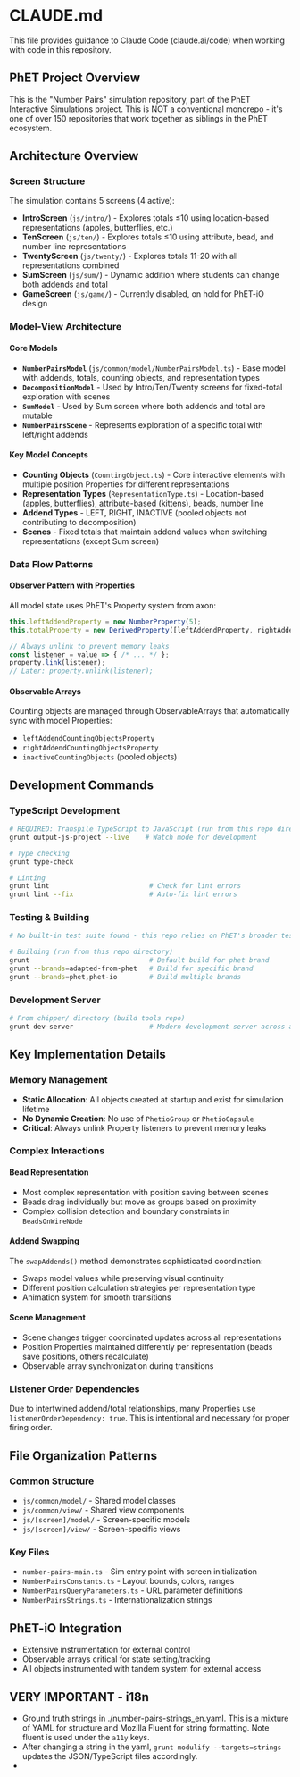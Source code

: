# CLAUDE.md

This file provides guidance to Claude Code (claude.ai/code) when working with code in this repository.

## PhET Project Overview

This is the "Number Pairs" simulation repository, part of the PhET Interactive Simulations project. This is NOT a
conventional monorepo - it's one of over 150 repositories that work together as siblings in the PhET ecosystem.

## Architecture Overview

### Screen Structure

The simulation contains 5 screens (4 active):

- **IntroScreen** (`js/intro/`) - Explores totals ≤10 using location-based representations (apples, butterflies, etc.)
- **TenScreen** (`js/ten/`) - Explores totals ≤10 using attribute, bead, and number line representations
- **TwentyScreen** (`js/twenty/`) - Explores totals 11-20 with all representations combined
- **SumScreen** (`js/sum/`) - Dynamic addition where students can change both addends and total
- **GameScreen** (`js/game/`) - Currently disabled, on hold for PhET-iO design

### Model-View Architecture

#### Core Models

- **`NumberPairsModel`** (`js/common/model/NumberPairsModel.ts`) - Base model with addends, totals, counting objects,
  and representation types
- **`DecompositionModel`** - Used by Intro/Ten/Twenty screens for fixed-total exploration with scenes
- **`SumModel`** - Used by Sum screen where both addends and total are mutable
- **`NumberPairsScene`** - Represents exploration of a specific total with left/right addends

#### Key Model Concepts

- **Counting Objects** (`CountingObject.ts`) - Core interactive elements with multiple position Properties for different
  representations
- **Representation Types** (`RepresentationType.ts`) - Location-based (apples, butterflies), attribute-based (kittens),
  beads, number line
- **Addend Types** - LEFT, RIGHT, INACTIVE (pooled objects not contributing to decomposition)
- **Scenes** - Fixed totals that maintain addend values when switching representations (except Sum screen)

### Data Flow Patterns

#### Observer Pattern with Properties

All model state uses PhET's Property system from axon:

```typescript
this.leftAddendProperty = new NumberProperty(5);
this.totalProperty = new DerivedProperty([leftAddendProperty, rightAddendProperty], (left, right) => left + right);

// Always unlink to prevent memory leaks
const listener = value => { /* ... */ };
property.link(listener);
// Later: property.unlink(listener);
```

#### Observable Arrays

Counting objects are managed through ObservableArrays that automatically sync with model Properties:

- `leftAddendCountingObjectsProperty`
- `rightAddendCountingObjectsProperty`
- `inactiveCountingObjects` (pooled objects)

## Development Commands

### TypeScript Development

```bash
# REQUIRED: Transpile TypeScript to JavaScript (run from this repo directory)
grunt output-js-project --live    # Watch mode for development

# Type checking
grunt type-check

# Linting
grunt lint                         # Check for lint errors  
grunt lint --fix                   # Auto-fix lint errors
```

### Testing & Building

```bash
# No built-in test suite found - this repo relies on PhET's broader testing infrastructure

# Building (run from this repo directory)
grunt                              # Default build for phet brand
grunt --brands=adapted-from-phet   # Build for specific brand
grunt --brands=phet,phet-io        # Build multiple brands
```

### Development Server

```bash
# From chipper/ directory (build tools repo)
grunt dev-server                   # Modern development server across all repos
```

## Key Implementation Details

### Memory Management

- **Static Allocation**: All objects created at startup and exist for simulation lifetime
- **No Dynamic Creation**: No use of `PhetioGroup` or `PhetioCapsule`
- **Critical**: Always unlink Property listeners to prevent memory leaks

### Complex Interactions

#### Bead Representation

- Most complex representation with position saving between scenes
- Beads drag individually but move as groups based on proximity
- Complex collision detection and boundary constraints in `BeadsOnWireNode`

#### Addend Swapping

The `swapAddends()` method demonstrates sophisticated coordination:

- Swaps model values while preserving visual continuity
- Different position calculation strategies per representation type
- Animation system for smooth transitions

#### Scene Management

- Scene changes trigger coordinated updates across all representations
- Position Properties maintained differently per representation (beads save positions, others recalculate)
- Observable array synchronization during transitions

### Listener Order Dependencies

Due to intertwined addend/total relationships, many Properties use `listenerOrderDependency: true`. This is intentional
and necessary for proper firing order.

## File Organization Patterns

### Common Structure

- `js/common/model/` - Shared model classes
- `js/common/view/` - Shared view components
- `js/[screen]/model/` - Screen-specific models
- `js/[screen]/view/` - Screen-specific views

### Key Files

- `number-pairs-main.ts` - Sim entry point with screen initialization
- `NumberPairsConstants.ts` - Layout bounds, colors, ranges
- `NumberPairsQueryParameters.ts` - URL parameter definitions
- `NumberPairsStrings.ts` - Internationalization strings

## PhET-iO Integration

- Extensive instrumentation for external control
- Observable arrays critical for state setting/tracking
- All objects instrumented with tandem system for external access

## VERY IMPORTANT - i18n

- Ground truth strings in ./number-pairs-strings_en.yaml. This is a mixture of YAML for structure and Mozilla Fluent for
  string formatting. Note fluent is used under the `a11y` keys.
- After changing a string in the yaml, `grunt modulify --targets=strings` updates the JSON/TypeScript files accordingly.
- 